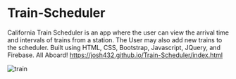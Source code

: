 # Train-Scheduler

California Train Scheduler is an app where the user can view the arrival time and intervals of trains from a station. The User may also add new trains to the scheduler. Built using HTML, CSS, Bootstrap, Javascript, JQuery, and Firebase.
All Aboard! https://josh432.github.io/Train-Scheduler/index.html

![train](https://user-images.githubusercontent.com/27470842/36614601-19535e32-1892-11e8-9a73-9081c033d7f2.PNG)

